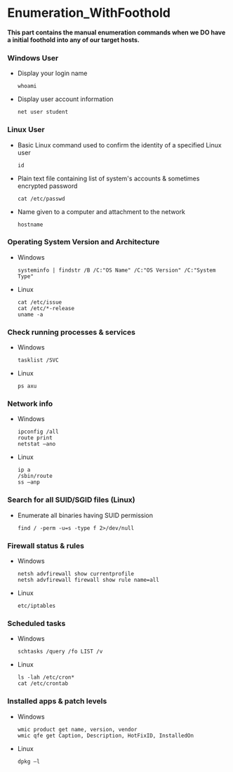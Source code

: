 # Enumeration_WithFoothold

**This part contains the manual enumeration commands when we DO have a initial foothold into any of our target hosts.**

 ### Windows User

 * Display your login name
   ```
   whoami
   ```
 * Display user account information
   ```
   net user student
   ```
 ### Linux User
 * Basic Linux command used to confirm the identity of a specified Linux user
   ```
   id
   ```
 * Plain text file containing list of system's accounts & sometimes encrypted password
   ```
   cat /etc/passwd 
   ```
 * Name given to a computer and attachment to the network
   ```
   hostname
   ```
### Operating System Version and Architecture
 * Windows
   ```
   systeminfo | findstr /B /C:"OS Name" /C:"OS Version" /C:"System Type"
   ```
 * Linux
   ```
   cat /etc/issue
   cat /etc/*-release
   uname -a
   ```
### Check running processes & services 
 * Windows
   ```
   tasklist /SVC
   ```
 * Linux
   ```
   ps axu
   ```
### Network info
 * Windows
   ```
   ipconfig /all
   route print
   netstat –ano 
   ```
 * Linux
   ```
   ip a 
   /sbin/route 
   ss –anp  
   ```
### Search for all SUID/SGID files (Linux)
 * Enumerate all binaries having SUID permission
   ```
   find / -perm -u=s -type f 2>/dev/null
   ```
### Firewall status & rules
 * Windows
   ```
   netsh advfirewall show currentprofile
   netsh advfirewall firewall show rule name=all
   ```
 * Linux
   ```
   etc/iptables
   ```
### Scheduled tasks
 * Windows
   ```
   schtasks /query /fo LIST /v
   ```
 * Linux
   ```
   ls -lah /etc/cron*
   cat /etc/crontab
   ```
### Installed apps & patch levels
 * Windows
   ```
   wmic product get name, version, vendor
   wmic qfe get Caption, Description, HotFixID, InstalledOn
   ```
 * Linux
   ```
   dpkg –l
   ```
